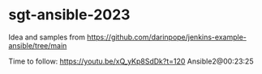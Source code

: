 # sgt-ansible-2023

Idea and samples from https://github.com/darinpope/jenkins-example-ansible/tree/main


Time to follow:
 https://youtu.be/xQ_yKp8SdDk?t=120
 Ansible2@00:23:25
